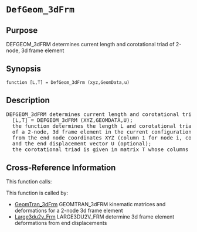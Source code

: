
<!-- <a name="_top"></a>
<div><a href="../../_index.md">Home</a> &gt;  <a href="#">latest</a> &gt; <a href="_index.md">Element_Library</a> &gt; DefGeom_3dFrm.m</div> -->

<!--<table width="100%"><tr><td align="left"><a href="../../_index.md"><img alt="<" border="0" src="../../left.png">&nbsp;Master index</a></td>
<td align="right"><a href="_index.md">Index for latest\Element_Library&nbsp;<img alt=">" border="0" src="../../right.png"></a></td></tr></table>-->
# `DefGeom_3dFrm`
<!-- <h1>DefGeom_3dFrm
</h1> -->

## <a name="_name"></a>Purpose

<!-- <h2 id="purpose"><a name="_name"></a>Purpose</h2> -->

DEFGEOM_3dFRM determines current length and corotational triad of 2-node, 3d frame element

<!-- <div class="box"><strong>DEFGEOM_3dFRM determines current length and corotational triad of 2-node, 3d frame element</strong></div> -->

## <a name="_synopsis"></a>Synopsis

`function [L,T] = DefGeom_3dFrm (xyz,GeomData,u)` 
## <a name="_description"></a>Description

<pre class="comment">DEFGEOM_3dFRM determines current length and corotational triad of 2-node, 3d frame element
  [L,T] = DEFGEOM_3dFRM (XYZ,GEOMDATA,U);
  the function determines the length L and corotational triad T
  of a 2-node, 3d frame element in the current configuration
  from the end node coordinates XYZ (column 1 for node i, column 2 for node j)
  and the end displacement vector U (optional);
  the corotational triad is given in matrix T whose columns correspond to axes x,y,z resp.</pre>
<!-- <div class="fragment"><pre class="comment">DEFGEOM_3dFRM determines current length and corotational triad of 2-node, 3d frame element
  [L,T] = DEFGEOM_3dFRM (XYZ,GEOMDATA,U);
  the function determines the length L and corotational triad T
  of a 2-node, 3d frame element in the current configuration
  from the end node coordinates XYZ (column 1 for node i, column 2 for node j)
  and the end displacement vector U (optional);
  the corotational triad is given in matrix T whose columns correspond to axes x,y,z resp.</pre></div> -->

<!-- crossreference -->
## <a name="_cross"></a>Cross-Reference Information

This function calls:
<ul style="list-style-image:url(../../matlabicon.gif)">
</ul>
This function is called by:
<ul style="list-style-image:url(../../matlabicon.gif)">
<li><a href="GeomTran_3dFrm.md" class="code" title="function [ag,bg,ab,v,Dv,DDv] = GeomTran_3dFrm (option,xyz,GeomData,u,Du,DDu)">GeomTran_3dFrm</a>	GEOMTRAN_3dFRM kinematic matrices and deformations for a 2-node 3d frame element</li><li><a href="Large3du2v_Frm.md" class="code" title="function [v,vthetaI,vthetaJ] = Large3du2v_Frm (xyz,GeomData,u)">Large3du2v_Frm</a>	LARGE3DU2V_FRM determine 3d frame element deformations from end displacements</li></ul>
<!-- crossreference -->




<!-- <hr><address>Generated on Thu 28-Jan-2021 18:22:44 by <strong><a href="http://www.artefact.tk/software/matlab/m2html/" title="Matlab Documentation in HTML">m2html</a></strong> &copy; 2005</address> -->
